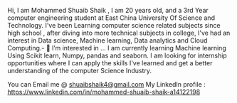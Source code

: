 Hi, I am Mohammed Shuaib Shaik , I am 20 years old, and a 3rd Year computer engineering student at East China University Of Science and Technology. 
I've been Learning computer science related subjects since high school , after diving into more technical subjects in college, I've had an interest in Data science, Machine learning, Data analytics and Cloud Computing.- 👀 I’m interested in ...
I am currently learning Machine learning Using Scikit learn, Numpy, pandas and seaborn. 
I am looking for internship opportunities where I can apply the skills I've learned and get a better understanding of the computer Science Industry. 

You can Email me @ shuaibshaik4@gmail.com 
My LinkedIn profile : https://www.linkedin.com/in/mohammed-shuaib-shaik-a14122198
<!---
shuaibee/shuaibee is a ✨ special ✨ repository because its `README.md` (this file) appears on your GitHub profile.
You can click the Preview link to take a look at your changes.
--->
